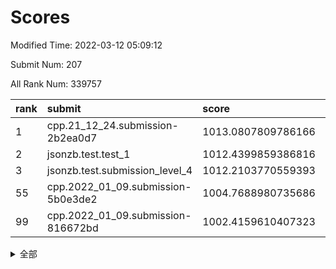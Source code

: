 # Scores

Modified Time: 2022-03-12 05:09:12

Submit Num: 207

All Rank Num: 339757

| rank |               submit               |       score        |       sigma        | pk_num |
| :--- | :--------------------------------- | :----------------- | :----------------- | :----- |
| 1    | cpp.21_12_24.submission-2b2ea0d7   | 1013.0807809786166 | 0.8128533318316132 | 6562   |
| 2    | jsonzb.test.test_1                 | 1012.4399859386816 | 0.8204051364782761 | 6567   |
| 3    | jsonzb.test.submission_level_4     | 1012.2103770559393 | 0.8151298517196363 | 6566   |
| 55   | cpp.2022_01_09.submission-5b0e3de2 | 1004.7688980735686 | 0.7118550753318724 | 6564   |
| 99   | cpp.2022_01_09.submission-816672bd | 1002.4159610407323 | 0.7157409296273343 | 6563   |


<details>
<summary>全部</summary>

| rank |                 submit                 |       score        |       sigma        | pk_num |
| :--- | :------------------------------------- | :----------------- | :----------------- | :----- |
| 1    | cpp.21_12_24.submission-2b2ea0d7       | 1013.0807809786166 | 0.8128533318316132 | 6562   |
| 2    | jsonzb.test.test_1                     | 1012.4399859386816 | 0.8204051364782761 | 6567   |
| 3    | jsonzb.test.submission_level_4         | 1012.2103770559393 | 0.8151298517196363 | 6566   |
| 4    | gobigger.level_3.submission_level_3_36 | 1012.1261434604863 | 0.7781721650739098 | 6569   |
| 5    | gobigger.level_3.submission_level_3_6  | 1011.991255227985  | 0.7930143027955198 | 6571   |
| 6    | gobigger.level_3.submission_level_3_48 | 1011.5483127924426 | 0.7821006670068416 | 6564   |
| 7    | gobigger.level_3.submission_level_3_3  | 1011.5016383845764 | 0.7626027560615    | 6565   |
| 8    | gobigger.level_3.submission_level_3_20 | 1011.194295899178  | 0.7932735130260942 | 6564   |
| 9    | gobigger.level_3.submission_level_3_34 | 1011.1105782630033 | 0.7589256005894357 | 6567   |
| 10   | gobigger.level_3.submission_level_3_5  | 1011.0342184741855 | 0.7611354135409635 | 6564   |
| 11   | gobigger.level_3.submission_level_3_42 | 1011.0318289212985 | 0.7701988264505073 | 6567   |
| 12   | gobigger.level_3.submission_level_3_47 | 1010.7448527774309 | 0.7586209715581828 | 6567   |
| 13   | gobigger.level_3.submission_level_3_19 | 1010.7206861830113 | 0.7621706850423134 | 6571   |
| 14   | gobigger.level_3.submission_level_3_7  | 1010.6535744050943 | 0.7875912289946272 | 6564   |
| 15   | gobigger.level_3.submission_level_3_18 | 1010.6174543972247 | 0.7568323389714815 | 6564   |
| 16   | gobigger.level_3.submission_level_3_46 | 1010.586844904535  | 0.7593429255664975 | 6568   |
| 17   | gobigger.level_3.submission_level_3_37 | 1010.5015490347107 | 0.7677043046660535 | 6570   |
| 18   | gobigger.level_3.submission_level_3_2  | 1010.5009376242893 | 0.7690939324166411 | 6563   |
| 19   | gobigger.level_3.submission_level_3_23 | 1010.4916471247443 | 0.7607981346163682 | 6568   |
| 20   | gobigger.level_3.submission_level_3_22 | 1010.469391625345  | 0.751856909692627  | 6562   |
| 21   | gobigger.level_3.submission_level_3_1  | 1010.4354769497301 | 0.7504758783199168 | 6568   |
| 22   | gobigger.level_3.submission_level_3_38 | 1010.3891576225882 | 0.746291832824109  | 6559   |
| 23   | gobigger.level_3.submission_level_3_30 | 1010.3321603040839 | 0.7723046590422669 | 6563   |
| 24   | gobigger.level_3.submission_level_3_39 | 1010.2792148292478 | 0.7772235070192072 | 6561   |
| 25   | gobigger.level_3.submission_level_3_43 | 1010.2491836429449 | 0.782292833443168  | 6567   |
| 26   | gobigger.level_3.submission_level_3_31 | 1010.2215453918682 | 0.7621234241825178 | 6565   |
| 27   | gobigger.level_3.submission_level_3_25 | 1010.2193582199486 | 0.7638872665606644 | 6564   |
| 28   | gobigger.level_3.submission_level_3_41 | 1010.1869823411079 | 0.7710776072413185 | 6565   |
| 29   | gobigger.level_3.submission_level_3_24 | 1010.1379690510831 | 0.7419410443691773 | 6564   |
| 30   | gobigger.level_3.submission_level_3_0  | 1010.0848982550037 | 0.7496969102689076 | 6565   |
| 31   | gobigger.level_3.submission_level_3_21 | 1010.0669346339604 | 0.7447620261438056 | 6562   |
| 32   | gobigger.level_3.submission_level_3_32 | 1010.0630867452055 | 0.7468559476701334 | 6565   |
| 33   | gobigger.level_3.submission_level_3_11 | 1009.9776480189024 | 0.7370019155231575 | 6569   |
| 34   | gobigger.level_3.submission_level_3_13 | 1009.8923572689044 | 0.7521036090059868 | 6568   |
| 35   | gobigger.level_3.submission_level_3_45 | 1009.8811501070018 | 0.7500132336663812 | 6568   |
| 36   | gobigger.level_3.submission_level_3_44 | 1009.8462165612328 | 0.7739178148609803 | 6565   |
| 37   | gobigger.level_3.submission_level_3_12 | 1009.8438893797843 | 0.7287087865543599 | 6564   |
| 38   | gobigger.level_3.submission_level_3_28 | 1009.806513986324  | 0.7515194757346907 | 6566   |
| 39   | gobigger.level_3.submission_level_3_16 | 1009.7282183399949 | 0.73828190947861   | 6562   |
| 40   | gobigger.level_3.submission_level_3_17 | 1009.7100577996756 | 0.755116411934736  | 6567   |
| 41   | gobigger.level_3.submission_level_3_10 | 1009.653905165639  | 0.7355245767130083 | 6565   |
| 42   | gobigger.level_3.submission_level_3_26 | 1009.6341300836003 | 0.7457796638655727 | 6563   |
| 43   | gobigger.level_3.submission_level_3_35 | 1009.4786899444554 | 0.7664167319868255 | 6566   |
| 44   | gobigger.level_3.submission_level_3_49 | 1009.4651208024502 | 0.7520121628612982 | 6569   |
| 45   | gobigger.level_3.submission_level_3_14 | 1009.3798128162998 | 0.7752491623571511 | 6568   |
| 46   | gobigger.level_3.submission_level_3_33 | 1009.3535776651472 | 0.7433888550212938 | 6572   |
| 47   | gobigger.level_3.submission_level_3_27 | 1009.3092398669484 | 0.7496739401103978 | 6564   |
| 48   | gobigger.level_3.submission_level_3_9  | 1009.2736074118809 | 0.7356542384187728 | 6561   |
| 49   | gobigger.level_3.submission_level_3_40 | 1009.1454518337199 | 0.7802531984789967 | 6566   |
| 50   | gobigger.level_3.submission_level_3_15 | 1008.8882537058579 | 0.7322779488070174 | 6563   |
| 51   | gobigger.level_3.submission_level_3_29 | 1008.5301283046093 | 0.7392065093850133 | 6564   |
| 52   | gobigger.level_3.submission_level_3_8  | 1008.4968048843685 | 0.7616739723741605 | 6562   |
| 53   | gobigger.level_3.submission_level_3_4  | 1008.2355937294697 | 0.763490199600077  | 6565   |
| 54   | gobigger.level_1.submission_level_1_28 | 1004.9435961439334 | 0.7286001371681315 | 6557   |
| 55   | cpp.2022_01_09.submission-5b0e3de2     | 1004.7688980735686 | 0.7118550753318724 | 6564   |
| 56   | gobigger.level_1.submission_level_1_42 | 1004.7223487247657 | 0.7247176970034312 | 6566   |
| 57   | gobigger.level_1.submission_level_1_29 | 1004.659665865885  | 0.7235205343429384 | 6565   |
| 58   | gobigger.level_1.submission_level_1_37 | 1004.259539216038  | 0.7140215374277151 | 6569   |
| 59   | gobigger.level_1.submission_level_1_24 | 1004.1233140128561 | 0.7395708284646455 | 6561   |
| 60   | gobigger.level_1.submission_level_1_3  | 1004.0565999673105 | 0.7272183432038409 | 6569   |
| 61   | gobigger.level_1.submission_level_1_11 | 1004.0269324973993 | 0.7210999603684667 | 6562   |
| 62   | gobigger.level_1.submission_level_1_26 | 1003.9535583772234 | 0.7265664893345344 | 6562   |
| 63   | gobigger.level_1.submission_level_1_43 | 1003.8996444637681 | 0.7059661748311113 | 6567   |
| 64   | gobigger.level_1.submission_level_1_17 | 1003.8836787463395 | 0.7093674841415633 | 6566   |
| 65   | gobigger.level_1.submission_level_1_21 | 1003.7852600531446 | 0.7163882012178416 | 6568   |
| 66   | gobigger.level_1.submission_level_1_16 | 1003.765662750806  | 0.7092274732777585 | 6566   |
| 67   | gobigger.level_1.submission_level_1_32 | 1003.7351701688734 | 0.7069820801224194 | 6566   |
| 68   | gobigger.level_1.submission_level_1_27 | 1003.6284443929497 | 0.7225798756270386 | 6566   |
| 69   | gobigger.level_1.submission_level_1_4  | 1003.5273127510596 | 0.7228730920634119 | 6569   |
| 70   | gobigger.level_1.submission_level_1_34 | 1003.4219751701112 | 0.7108773710268124 | 6570   |
| 71   | gobigger.level_1.submission_level_1_25 | 1003.3261950543231 | 0.7273787122161742 | 6563   |
| 72   | gobigger.level_1.submission_level_1_44 | 1003.32098960696   | 0.7118126031348214 | 6569   |
| 73   | gobigger.level_1.submission_level_1_23 | 1003.304609776914  | 0.7240347279361361 | 6564   |
| 74   | gobigger.level_1.submission_level_1_0  | 1003.2366412654428 | 0.716829461470979  | 6564   |
| 75   | gobigger.level_1.submission_level_1_6  | 1003.1852676561144 | 0.716572205611484  | 6567   |
| 76   | gobigger.level_1.submission_level_1_2  | 1003.1798744716183 | 0.7246707141738873 | 6561   |
| 77   | gobigger.level_1.submission_level_1_46 | 1003.1146061834384 | 0.728608820766496  | 6564   |
| 78   | gobigger.level_1.submission_level_1_18 | 1003.0989480453926 | 0.7146245427944511 | 6564   |
| 79   | gobigger.level_1.submission_level_1_45 | 1003.0989472836384 | 0.7149259419149856 | 6562   |
| 80   | gobigger.level_1.submission_level_1_48 | 1003.0922513746768 | 0.7163218439014444 | 6559   |
| 81   | gobigger.level_1.submission_level_1_19 | 1003.0900175167963 | 0.7160003555025951 | 6568   |
| 82   | gobigger.level_1.submission_level_1_40 | 1003.0693657177853 | 0.7171280744963308 | 6565   |
| 83   | gobigger.level_1.submission_level_1_36 | 1003.0304295812423 | 0.7134428411906315 | 6565   |
| 84   | gobigger.level_1.submission_level_1_1  | 1003.0106596672141 | 0.7171036666628113 | 6569   |
| 85   | gobigger.level_1.submission_level_1_33 | 1002.9534429868024 | 0.6984082564026386 | 6572   |
| 86   | gobigger.level_1.submission_level_1_12 | 1002.9456277980003 | 0.7124355004705556 | 6570   |
| 87   | gobigger.level_1.submission_level_1_39 | 1002.9381543309609 | 0.7081776822247493 | 6558   |
| 88   | gobigger.level_1.submission_level_1_5  | 1002.8616382056993 | 0.7213514069115807 | 6567   |
| 89   | gobigger.level_1.submission_level_1_14 | 1002.8608012925449 | 0.7246228169084145 | 6564   |
| 90   | gobigger.level_1.submission_level_1_38 | 1002.8394780977122 | 0.7142441586828286 | 6565   |
| 91   | gobigger.level_1.submission_level_1_9  | 1002.828502734733  | 0.7281842734544036 | 6564   |
| 92   | gobigger.level_1.submission_level_1_7  | 1002.7270686435817 | 0.7099068978768389 | 6564   |
| 93   | gobigger.level_1.submission_level_1_13 | 1002.6976931931746 | 0.7319392647412142 | 6565   |
| 94   | gobigger.level_1.submission_level_1_8  | 1002.6944164327494 | 0.7227688498332835 | 6568   |
| 95   | gobigger.level_1.submission_level_1_49 | 1002.6646521517685 | 0.7130255964523976 | 6570   |
| 96   | gobigger.level_1.submission_level_1_35 | 1002.5703436725738 | 0.7063434634808534 | 6557   |
| 97   | gobigger.level_1.submission_level_1_47 | 1002.5381155668125 | 0.7221041919515124 | 6566   |
| 98   | gobigger.level_1.submission_level_1_30 | 1002.5130509476475 | 0.7117203561362991 | 6562   |
| 99   | cpp.2022_01_09.submission-816672bd     | 1002.4159610407323 | 0.7157409296273343 | 6563   |
| 100  | gobigger.level_1.submission_level_1_31 | 1002.4117109879746 | 0.7009042610863466 | 6564   |
| 101  | gobigger.level_1.submission_level_1_15 | 1002.3007137686703 | 0.7210643722666003 | 6565   |
| 102  | gobigger.level_1.submission_level_1_20 | 1002.005257218633  | 0.7215833282985346 | 6571   |
| 103  | gobigger.level_1.submission_level_1_41 | 1001.7353004082768 | 0.7185996938520696 | 6559   |
| 104  | gobigger.level_1.submission_level_1_22 | 1001.0230578888207 | 0.7142164553570789 | 6565   |
| 105  | gobigger.level_1.submission_level_1_10 | 1000.7436697645599 | 0.6970555488377215 | 6572   |
| 106  | gobigger.random.submission_random_26   | 997.9989095543204  | 0.7101558931981963 | 6562   |
| 107  | gobigger.random.submission_random_48   | 997.9007478425237  | 0.7006039178210131 | 6564   |
| 108  | gobigger.random.submission_random_34   | 997.8654428702552  | 0.7091684471406954 | 6559   |
| 109  | gobigger.random.submission_random_17   | 997.4162998316413  | 0.7039888989711945 | 6566   |
| 110  | gobigger.random.submission_random_31   | 997.3890390364178  | 0.7157008368358421 | 6568   |
| 111  | gobigger.random.submission_random_36   | 997.2367444816865  | 0.7063547881525988 | 6566   |
| 112  | gobigger.random.submission_random_4    | 996.9167752970601  | 0.703540094724528  | 6569   |
| 113  | gobigger.random.submission_random_44   | 996.7680931389308  | 0.6960249038648901 | 6567   |
| 114  | gobigger.random.submission_random_38   | 996.7294629805426  | 0.7042255762030882 | 6566   |
| 115  | gobigger.random.submission_random_3    | 996.6197081998987  | 0.7239851828689453 | 6566   |
| 116  | gobigger.random.submission_random_24   | 996.5759942732702  | 0.7139631812771645 | 6563   |
| 117  | gobigger.random.submission_random_10   | 996.5372645634103  | 0.7137898112498245 | 6563   |
| 118  | gobigger.random.submission_random_43   | 996.5237750250669  | 0.7090687454835969 | 6567   |
| 119  | gobigger.random.submission_random_33   | 996.497905651778   | 0.7161582100469175 | 6566   |
| 120  | gobigger.random.submission_random_11   | 996.385287881584   | 0.7142621008239117 | 6566   |
| 121  | gobigger.random.submission_random_18   | 996.3636871844061  | 0.7139086583946912 | 6563   |
| 122  | gobigger.random.submission_random_40   | 996.341110604794   | 0.718505322963533  | 6568   |
| 123  | gobigger.random.submission_random_6    | 996.328430738092   | 0.7079802825398771 | 6565   |
| 124  | gobigger.random.submission_random_9    | 996.3196701675955  | 0.7022787484785548 | 6566   |
| 125  | gobigger.random.submission_random_39   | 996.3139841011968  | 0.7168643572918252 | 6566   |
| 126  | gobigger.random.submission_random_22   | 996.2730517597458  | 0.7005944743911078 | 6563   |
| 127  | gobigger.random.submission_random_21   | 996.2510569530009  | 0.6943894304875315 | 6566   |
| 128  | gobigger.random.submission_random_13   | 996.1433485566941  | 0.7129175451318275 | 6563   |
| 129  | gobigger.random.submission_random_23   | 996.1269445689215  | 0.710056784083194  | 6566   |
| 130  | gobigger.random.submission_random_30   | 996.068091172992   | 0.7042650453764338 | 6570   |
| 131  | gobigger.random.submission_random_5    | 996.0210076932776  | 0.7015616386543964 | 6558   |
| 132  | gobigger.random.submission_random_12   | 995.9872805473738  | 0.7045593368492422 | 6565   |
| 133  | gobigger.random.submission_random_46   | 995.9225073743181  | 0.7081772170127203 | 6566   |
| 134  | gobigger.random.submission_random_37   | 995.8945798799991  | 0.7029571806756828 | 6570   |
| 135  | gobigger.random.submission_random_35   | 995.8859664474935  | 0.7067521126651045 | 6560   |
| 136  | gobigger.random.submission_random_20   | 995.8488030354858  | 0.7089714262817242 | 6568   |
| 137  | gobigger.random.submission_random_2    | 995.8267634080584  | 0.7022039698726111 | 6561   |
| 138  | gobigger.random.submission_random_0    | 995.8247443111094  | 0.712469510062595  | 6557   |
| 139  | gobigger.random.submission_random_32   | 995.8053528870873  | 0.7080215729204504 | 6563   |
| 140  | gobigger.random.submission_random_45   | 995.7724328167736  | 0.6961715352822243 | 6569   |
| 141  | gobigger.random.submission_random_49   | 995.7600293747143  | 0.7093368438391693 | 6569   |
| 142  | gobigger.random.submission_random_16   | 995.7191180656018  | 0.703090535995376  | 6568   |
| 143  | gobigger.random.submission_random_42   | 995.6665447404464  | 0.7137194234152701 | 6564   |
| 144  | gobigger.random.submission_random_47   | 995.6080159163228  | 0.7138224070158845 | 6567   |
| 145  | gobigger.random.submission_random_25   | 995.5285683468179  | 0.7273265744598829 | 6564   |
| 146  | gobigger.random.submission_random_19   | 995.4395930364818  | 0.7042070858943388 | 6565   |
| 147  | gobigger.random.submission_random_8    | 995.2016212784376  | 0.7192000386879389 | 6567   |
| 148  | gobigger.random.submission_random_7    | 995.1218666253703  | 0.713460185637971  | 6568   |
| 149  | gobigger.random.submission_random_14   | 995.0190802479749  | 0.7199874692085192 | 6564   |
| 150  | gobigger.random.submission_random_29   | 994.9912711164928  | 0.7179482462653354 | 6571   |
| 151  | gobigger.random.submission_random_41   | 994.9395873932885  | 0.7151796768547127 | 6564   |
| 152  | gobigger.random.submission_random_27   | 994.9165214000097  | 0.7090953624787313 | 6564   |
| 153  | gobigger.random.submission_random_15   | 994.7599394463406  | 0.705123557661156  | 6564   |
| 154  | gobigger.random.submission_random_1    | 994.6644090104656  | 0.7077899437995714 | 6568   |
| 155  | gobigger.random.submission_random_28   | 994.4737204901606  | 0.714093794216429  | 6569   |
| 156  | gobigger.level_2.submission_level_2_23 | 993.9592818548279  | 0.7412694570645599 | 6563   |
| 157  | gobigger.level_2.submission_level_2_40 | 993.6617176903429  | 0.7346583477004798 | 6570   |
| 158  | gobigger.level_2.submission_level_2_19 | 993.4607453287074  | 0.7299056627577284 | 6569   |
| 159  | gobigger.level_2.submission_level_2_33 | 993.4326891768175  | 0.7329113143435126 | 6567   |
| 160  | gobigger.level_2.submission_level_2_45 | 993.3105131074179  | 0.7430231934156785 | 6566   |
| 161  | gobigger.level_2.submission_level_2_34 | 993.2263881369961  | 0.7361644299107093 | 6569   |
| 162  | gobigger.level_2.submission_level_2_41 | 993.0438534876193  | 0.7359457538959712 | 6562   |
| 163  | gobigger.level_2.submission_level_2_31 | 993.0050455871943  | 0.7309869715717163 | 6564   |
| 164  | gobigger.level_2.submission_level_2_46 | 992.7264650350271  | 0.7259586820993246 | 6564   |
| 165  | gobigger.level_2.submission_level_2_38 | 992.6328897553517  | 0.7383491394649158 | 6567   |
| 166  | gobigger.level_2.submission_level_2_15 | 992.6145591976623  | 0.7317882298032942 | 6567   |
| 167  | gobigger.level_2.submission_level_2_39 | 992.6090014353402  | 0.7538828691328842 | 6571   |
| 168  | gobigger.level_2.submission_level_2_27 | 992.6044752478576  | 0.7473588735815486 | 6567   |
| 169  | gobigger.level_2.submission_level_2_9  | 992.6030707984476  | 0.7336463298264403 | 6564   |
| 170  | gobigger.level_2.submission_level_2_3  | 992.5974195268868  | 0.750459873563516  | 6565   |
| 171  | gobigger.level_2.submission_level_2_42 | 992.5200027933146  | 0.7567908928232844 | 6564   |
| 172  | gobigger.level_2.submission_level_2_5  | 992.4442896423808  | 0.7439980134982588 | 6564   |
| 173  | gobigger.level_2.submission_level_2_35 | 992.4302686474517  | 0.7349243930117919 | 6568   |
| 174  | gobigger.level_2.submission_level_2_43 | 992.423917449372   | 0.7236201756922775 | 6565   |
| 175  | gobigger.level_2.submission_level_2_7  | 992.3383294806384  | 0.7360484937224426 | 6565   |
| 176  | gobigger.level_2.submission_level_2_17 | 992.3201379090741  | 0.740915319619543  | 6565   |
| 177  | gobigger.level_2.submission_level_2_29 | 992.269440703737   | 0.7223742964060377 | 6565   |
| 178  | gobigger.level_2.submission_level_2_6  | 992.2369695577095  | 0.744088160357964  | 6564   |
| 179  | gobigger.level_2.submission_level_2_48 | 992.2018405060128  | 0.7407169057588442 | 6567   |
| 180  | gobigger.level_2.submission_level_2_47 | 992.1680331456769  | 0.7233703995623272 | 6566   |
| 181  | gobigger.level_2.submission_level_2_25 | 992.1018798442357  | 0.7496843087443811 | 6567   |
| 182  | gobigger.level_2.submission_level_2_37 | 992.0268934196545  | 0.7480623266752923 | 6569   |
| 183  | gobigger.level_2.submission_level_2_26 | 992.0040571378157  | 0.7604033748000827 | 6563   |
| 184  | gobigger.level_2.submission_level_2_21 | 991.9948938655568  | 0.7375228046535253 | 6563   |
| 185  | gobigger.level_2.submission_level_2_12 | 991.967133564506   | 0.7365803075518931 | 6566   |
| 186  | gobigger.level_2.submission_level_2_10 | 991.9442254251439  | 0.7578206735774483 | 6568   |
| 187  | gobigger.level_2.submission_level_2_4  | 991.9147815224113  | 0.7486457112203384 | 6567   |
| 188  | gobigger.level_2.submission_level_2_30 | 991.9029390846076  | 0.7450923217493645 | 6563   |
| 189  | gobigger.level_2.submission_level_2_0  | 991.8839223114098  | 0.7495655094422167 | 6564   |
| 190  | gobigger.level_2.submission_level_2_24 | 991.8379005450242  | 0.7606783894229291 | 6560   |
| 191  | gobigger.level_2.submission_level_2_8  | 991.8365705471831  | 0.7538941938703292 | 6560   |
| 192  | gobigger.level_2.submission_level_2_32 | 991.8139144078627  | 0.7579159135477884 | 6568   |
| 193  | gobigger.level_2.submission_level_2_2  | 991.72348231838    | 0.7557650062527526 | 6565   |
| 194  | gobigger.level_2.submission_level_2_49 | 991.7003809220598  | 0.7565050358408796 | 6565   |
| 195  | gobigger.level_2.submission_level_2_16 | 991.5721915519924  | 0.7580723541726905 | 6563   |
| 196  | gobigger.level_2.submission_level_2_28 | 991.4174313096178  | 0.7427780107301906 | 6560   |
| 197  | gobigger.level_2.submission_level_2_14 | 991.372014804863   | 0.7597923075184769 | 6566   |
| 198  | gobigger.level_2.submission_level_2_36 | 991.0086501678912  | 0.7614077933491689 | 6561   |
| 199  | gobigger.level_2.submission_level_2_11 | 990.8116683770244  | 0.7498262178165982 | 6567   |
| 200  | gobigger.level_2.submission_level_2_22 | 990.7740879817779  | 0.7437279042926203 | 6565   |
| 201  | gobigger.level_2.submission_level_2_44 | 990.5131129701772  | 0.7710723387903009 | 6567   |
| 202  | gobigger.level_2.submission_level_2_18 | 990.4949340345773  | 0.7591887589405906 | 6570   |
| 203  | gobigger.level_2.submission_level_2_20 | 990.3167723352783  | 0.7541718937736737 | 6571   |
| 204  | gobigger.level_2.submission_level_2_1  | 989.7878053704219  | 0.7701342788570794 | 6566   |
| 205  | gobigger.level_2.submission_level_2_13 | 988.7479411371195  | 0.7922695271874787 | 6568   |
| 206  | gobigger.none.submission_none_1        | 978.3988997357084  | 1.2457595020489551 | 6565   |
| 207  | gobigger.none.submission_none_0        | 978.2201691277576  | 1.3161628035749833 | 6563   |

</details>
